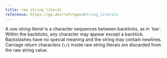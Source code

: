 ```yaml
---
title: raw string literal
reference: https://go.dev/ref/spec#String_literals
---
```


A _raw string literal_ is a character sequences between backticks, as in \`bar\`. Within the backticks, any character may appear except a backtick. Backslashes have no special meaning and the string may contain newlines. Carriage return characters (`\r`) inside raw string literals are discarded from the raw string value.

